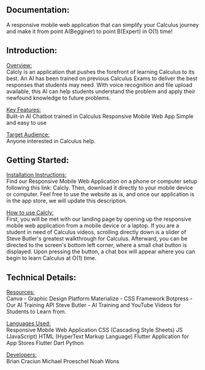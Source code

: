 Documentation:
------------------------------------------
A responsive mobile web application that can simplify your Calculus journey and make it from point A(Begginer) to point B(Expert) in O(1) time!

Introduction: 
------------------------------------------

<ins>Overview:</ins>    
Calcly is an application that pushes the forefront of learning Calculus to its best. An AI has been trained on previous Calculus Exams to deliver the best responses that students may need. With voice recognition and file upload available, this AI can help students understand the problem and apply their newfound knowledge to future problems.

<ins>Key Features: </ins>   
Built-in AI Chatbot trained in Calculus
Responsive Mobile Web App
Simple and easy to use

<ins>Target Audience:</ins>   
Anyone interested in Calculus help.

Getting Started:
------------------------------------------
<ins>Installation Instructions:</ins>    
Find our Responsive Mobile Web Application on a phone or computer setup following this link: Calcly. Then, download it directly to your mobile device or computer. Feel free to use the website as is, and once our application is in the app store, we will update this description.

<ins>How to use Calcly:</ins>   
First, you will be met with our landing page by opening up the responsive mobile web application from a mobile device or a laptop. If you are a student in need of Calculus videos, scrolling directly down is a slider of Steve Butler's greatest walkthrough for Calculus. Afterward, you can be directed to the screen's bottom left corner, where a small chat button is displayed. Upon pressing the button, a chat box will appear where you can begin to learn Calculus at O(1) time.



Technical Details:
------------------------------------------
<ins>Resources:</ins>   
Canva - Graphic Design Platform
Materialize - CSS Framework
Botpress - Our AI Training API
Steve Butler - AI Training and YouTube Videos for Students to Learn from.

<ins>Languages Used:</ins>   
Responsive Mobile Web Application
CSS (Cascading Style Sheets)
JS (JavaScript)
HTML (HyperText Markup Language)
Flutter Application for App Stores
Flutter
Dart
Python

<ins>Developers:</ins>   
Brian Craciun
Michael Proeschel
Noah Wons


